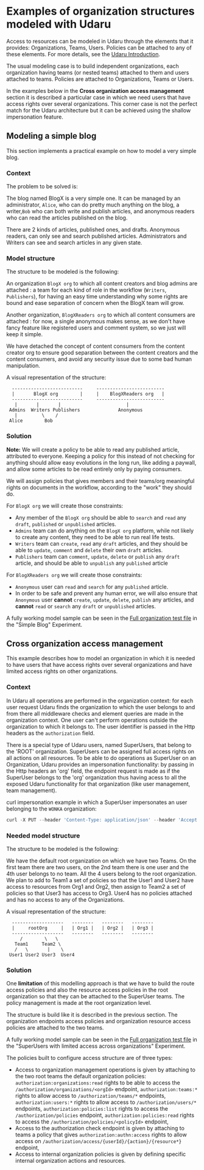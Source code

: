 # Examples of organization structures modeled with Udaru

Access to resources can be modeled in Udaru through the elements that it provides: Organizations, Teams, Users. Policies can be attached to any of these elements. For more details, see the [Udaru Introduction][].

The usual modeling case is to build independent organizations, each organization having teams (or nested teams) attached to them and users attached to teams. Policies are attached to Organizations, Teams or Users.

In the examples below in the **Cross organization access management** section it is described a particular case in which we need users that have access rights over several organizations. This corner case is not the perfect match for the Udaru architecture but it can be achieved using the shallow impersonation feature.

## Modeling a simple blog

This section implements a practical example on how to model a very simple blog.

### Context

The problem to be solved is:

The blog named BlogX is a very simple one. It can be managed by an administrator, `Alice`, who can do pretty much anything on the blog, a writer,`Bob` who can both write and publish articles, and anonymous readers who can read the articles published on the blog.

There are 2 kinds of articles, published ones, and drafts. Anonymous readers, can only see and search published articles. Administrators and Writers can see and search articles in any given state.

### Model structure

The structure to be modeled is the following:

An organization `BlogX org` to which all content creators and blog admins are attached : a team for each kind of role in the workflow (`Writers`, `Publishers`), for having an easy time understanding why some rights are bound and ease separation of concern when the BlogX team will grow.

Another organization, `BlogXReaders org` to which all content consumers are attached : for now, a single anonymous makes sense, as we don't have fancy feature like registered users and comment system, so we just will keep it simple.

We have detached the concept of content consumers from the content creator org to ensure good separation between the content creators and the content consumers, and avoid any security issue due to some bad human manipulation.

A visual representation of the structure:

```
  --------------------------     -------------------------
  |       BlogX org        |     |    BlogXReaders org   |
  --------------------------     -------------------------
   |       |       |                        |
 Admins  Writers Publishers              Anonymous
   |         \    /
 Alice        Bob

```

### Solution

**Note:** We will create a policy to be able to read any published article, attributed to everyone. Keeping a policy for this instead of not checking for anything should allow easy evolutions in the long run, like adding a paywall, and allow some articles to be read entirely only by paying consumers.

We will assign policies that gives members and their teams/org meaningful rights on documents in the workflow, according to the "work" they should do.

For `BlogX org` we will create those constraints:
-   Any member of the `BlogX org` should be able to `search` and `read` any `draft`, `published` or `unpublished` articles.
-   `Admins` team can do anything on the `BlogX org` platform, while not likely to create any content, they need to be able to run real life tests.
-   `Writers` team can `create`, `read` any `draft` articles, and they should be able to `update`, `comment` and `delete` their own `draft` articles.
-   `Publishers` team can `comment`, `update`, `delete` or `publish` any `draft` article, and should be able to `unpublish` any `published` article

For `BlogXReaders org` we will create those constraints:
-   `Anonymous` user can `read` and `search` for any `published` article.
-   In order to be safe and prevent any human error, we will also ensure that `Anonymous` user **cannot** `create`, `update`, `delete`, `publish` any articles, and **cannot** `read` or `search` any `draft` or `unpublished` articles.


A fully working model sample can be seen in the [Full organization test file][] in the "Simple Blog" Experiment.

## Cross organization access management

This example describes how to model an organization in which it is needed to have users that have access rights over several organizations and have limited access rights on other organizations.

### Context

In Udaru all operations are performed in the organization context: for each user request Udaru finds the organization to which the user belongs to and from there all middleware checks and element queries are made in the organization context. One user can't perform operations outside the organization to which it belongs to. The user identifier is passed in the Http headers as the `authorization` field.

There is a special type of Udaru users, named SuperUsers, that belong to the 'ROOT' organization. SuperUsers can be assigned full access rights on all actions on all resources. To be able to do operations as SuperUser on an Organization, Udaru provides an impersonation functionality: by passing in the Http headers an 'org' field, the endpoint request is made as if the SuperUser belongs to the 'org' organization thus having acess to all the exposed Udaru functionality for that organization (like user management, team management).

curl impersonation example in which a SuperUser impersonates an user belonging to the `WONKA` organization:
```javascript
curl -X PUT --header 'Content-Type: application/json' --header 'Accept: application/json' --header 'authorization: ROOTID' --header 'org: WONKA' -d '{"policies":["PolicyID"]}' 'http://localhost:8080/authorization/teams/TeamID/policies'
```

### Needed model structure

The structure to be modeled is the following:

We have the default root organization on which we have two Teams. On the first team there are two users, on the 2nd team there is one user and the 4th user belongs to no team. All the 4 users belong to the root organization.
We plan to add to Team1 a set of policies so that the User1 and User2 have access to resources from Org1 and Org2, then assign to Team2 a set of policies so that User3 has access to Org3. User4 has no policies attached and has no access to any of the Organizations.

A visual representation of the structure:
```
  -------------------   --------   --------   --------
  |     rootOrg     |   | Org1 |   | Org2 |   | Org3 |
  -------------------   --------   --------   --------
     /        \   \
   Team1     Team2 \
   /   \       |    \
 User1 User2 User3  User4
```

### Solution

One **limitation** of this modelling approach is that we have to build the route access policies and also the resource access policies in the root organization so that they can be attached to the SuperUser teams. The policy management is made at the root organization level.

The structure is build like it is described in the previous section.
The organization endpoints access policies and organization resource access policies are attached to the two teams.

A fully working model sample can be seen in the [Full organization test file][] in the "SuperUsers with limited access across organizations" Experiment.

The policies built to configure access structure are of three types:
-   Access to organization management operations is given by attaching to the two root teams the default organization policies: `authorization:organizations:read` rights to be able to access the `/authorization/organizations/<orgId>` endpoint, `authorization:teams:*` rights to allow access to `/authorization/teams/*` endpoints, `authorization:users:*` rights to allow access to `/authorization/users/*` endpoints, `authorization:policies:list` rights to access the `/authorization/policies` endpoint, `authorization:policies:read` rights to access the `/authorization/policies/<policyId>` endpoint,
-   Access to the authorization check endpoint is given by attaching to teams a policy that gives `authorization:authn:access` rights to allow access on `/authorization/access/{userId}/{action}/{resource*}` endpoint,
-   Access to internal organization policies is given by defining specific internal organization actions and resources.

[Udaru Introduction]: authorization-introduction.md
[Full organization test file]: ../test/integration/endToEnd/fullOrgStructure.test.js
